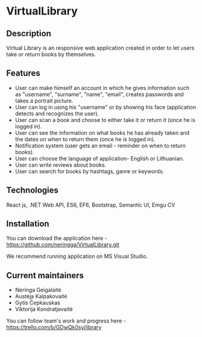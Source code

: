 # VirtualLibrary

## Description
Virtual Library is an responsive web application created in order to let users take or return books by themselves. 

## Features
* User can make himself an account in which he gives information such as "username", "surname", "name", "email", creates passwords and takes a portrait picture. 
* User can log in using his "username" or by showing his face (application detects and recognizes the user). 
* User can scan a book and choose to either take it or return it (once he is logged in). 
* User can see the information on what books he has already taken and the dates on when to return them (once he is logged in).
* Notification system (user gets an email - reminder on when to return books).
* User can choose the language of application- English or Lithuanian. 
* User can write reviews about books.
* User can search for books by hashtags, ganre or keywords.

## Technologies 
React js, .NET Web API, ES6, EF6, Bootstrap, Semantic UI, Emgu CV

## Installation
You can download the application here - https://github.com/neringga/VirtualLibrary.git

We recommend running application on MS Visual Studio.

## Current maintainers
* Neringa Geigalaitė
* Austėja Kalpakovaitė
* Gytis Čepkauskas
* Viktorija Kondratjevaitė 

You can follow team's work and progress here - https://trello.com/b/GDwQk0sy/library
